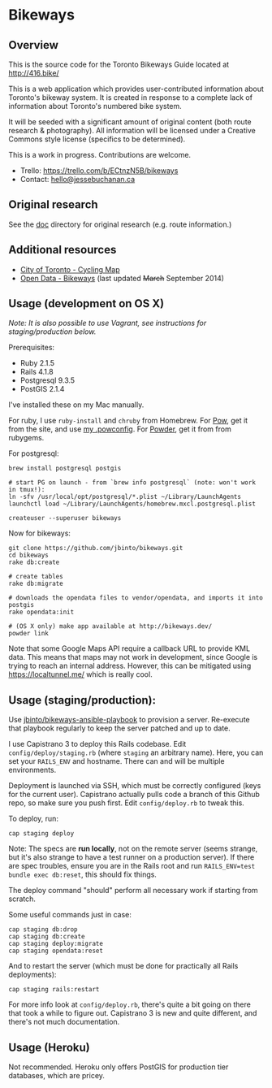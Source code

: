 # Bikeways

## Overview

This is the source code for the Toronto Bikeways Guide located at http://416.bike/

This is a web application which provides user-contributed information about Toronto's bikeway  system. It is created in response to a complete lack of information about Toronto's numbered bike system.

It will be seeded with a significant amount of original content (both route research & photography). All information will be licensed under a Creative Commons style license (specifics to be determined).

This is a work in progress. Contributions are welcome. 

* Trello: https://trello.com/b/ECtnzN5B/bikeways
* Contact: hello@jessebuchanan.ca

## Original research

See the [doc](https://github.com/jbinto/bikeways/tree/master/doc) directory for original research (e.g. route information.)

## Additional resources

* [City of Toronto - Cycling Map](http://www1.toronto.ca/wps/portal/contentonly?vgnextoid=42b3970aa08c1410VgnVCM10000071d60f89RCRD)
* [Open Data - Bikeways](http://www1.toronto.ca/wps/portal/contentonly?vgnextoid=9ecd5f9cd70bb210VgnVCM1000003dd60f89RCRD&vgnextchannel=1a66e03bb8d1e310VgnVCM10000071d60f89RCRD) (last updated ~~March~~ September 2014)


## Usage (development on OS X)

*Note: It is also possible to use Vagrant, see instructions for staging/production below.*

Prerequisites:

* Ruby 2.1.5
* Rails 4.1.8
* Postgresql 9.3.5
* PostGIS 2.1.4

I've installed these on my Mac manually. 

For ruby, I use `ruby-install` and `chruby` from Homebrew.
For [Pow](http://pow.cx/), get it from the site, and use [my .powconfig](https://raw.githubusercontent.com/jbinto/dotfiles/a1a16b3a1bd9d4611aa5a360666293bbdf9fdd56/.powconfig).
For [Powder](https://github.com/rodreegez/powder), get it from from rubygems.

For postgresql:

```
brew install postgresql postgis

# start PG on launch - from `brew info postgresql` (note: won't work in tmux!):
ln -sfv /usr/local/opt/postgresql/*.plist ~/Library/LaunchAgents
launchctl load ~/Library/LaunchAgents/homebrew.mxcl.postgresql.plist

createuser --superuser bikeways
```

Now for bikeways:

```
git clone https://github.com/jbinto/bikeways.git
cd bikeways
rake db:create

# create tables
rake db:migrate

# downloads the opendata files to vendor/opendata, and imports it into postgis
rake opendata:init

# (OS X only) make app available at http://bikeways.dev/
powder link
```

Note that some Google Maps API require a callback URL to provide KML data. This means that maps may not work in development, since Google is trying to reach an internal address. However, this can be mitigated using https://localtunnel.me/ which is really cool.

## Usage (staging/production):

Use [jbinto/bikeways-ansible-playbook](https://github.com/jbinto/bikeways-ansible-playbook) to provision a server. Re-execute that playbook regularly to keep the server patched and up to date.

I use Capistrano 3 to deploy this Rails codebase. Edit `config/deploy/staging.rb` (where `staging` an arbitrary name). Here, you can set your `RAILS_ENV` and hostname. There can and will be multiple environments.

Deployment is launched via SSH, which must be correctly configured (keys for the current user). Capistrano actually pulls code a branch of this Github repo, so make sure you push first. Edit `config/deploy.rb` to tweak this.

To deploy, run:

```
cap staging deploy
```

Note: The specs are **run locally**, not on the remote server (seems strange, but it's also strange to have a test runner on a production server). If there are spec troubles, ensure you are in the Rails root and run `RAILS_ENV=test bundle exec db:reset`, this should fix things.

The deploy command "should" perform all necessary work if starting from scratch.

Some useful commands just in case:

```
cap staging db:drop
cap staging db:create
cap staging deploy:migrate
cap staging opendata:reset
```

And to restart the server (which must be done for practically all Rails deployments):

```
cap staging rails:restart
```

For more info look at `config/deploy.rb`, there's quite a bit going on there that took a while to figure out. Capistrano 3 is new and quite different, and there's not much documentation.

## Usage (Heroku)

Not recommended. Heroku only offers PostGIS for production tier databases, which are pricey.
